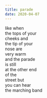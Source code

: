 ```yaml
---
title: parade
date: 2020-04-07
---
```


like when  
the tops of your  
cheeks and  
the tip of your  
nose are  
very warm  
and the parade  
is still  
at the other end  
of the  
street but  
you can hear  
the marching band  